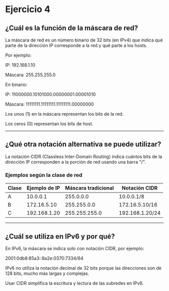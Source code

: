 # Ejercicio 4

## ¿Cuál es la función de la máscara de red? 
La máscara de red es un número binario de 32 bits (en IPv4) que indica qué parte de la dirección IP corresponde a la red y qué parte a los hosts.

Por ejemplo:

IP:      192.168.1.10

Máscara: 255.255.255.0

En binario:

IP:      11000000.10101000.00000001.00001010

Máscara: 11111111.11111111.11111111.00000000

Los unos (1) en la máscara representan los bits de la red.

Los ceros (0) representan los bits de host.

---

## ¿Qué otra notación alternativa se puede utilizar?
La notación CIDR (Classless Inter-Domain Routing) indica cuántos bits de la dirección IP corresponden a la porción de red usando una barra "/".

### Ejemplos según la clase de red

| Clase | Ejemplo de IP | Máscara tradicional | Notación CIDR   |
| ----- | ------------- | ------------------- | --------------- |
| A     | 10.0.0.1      | 255.0.0.0           | 10.0.0.1/8      |
| B     | 172.16.5.10   | 255.255.0.0         | 172.16.5.10/16  |
| C     | 192.168.1.20  | 255.255.255.0       | 192.168.1.20/24 |

---

## ¿Cuál se utiliza en IPv6 y por qué?
En IPv6, la máscara se indica solo con notación CIDR, por ejemplo:

2001:0db8:85a3::8a2e:0370:7334/64

IPv6 no utiliza la notación decimal de 32 bits porque las direcciones son de 128 bits, mucho más largas y complejas.

Usar CIDR simplifica la escritura y lectura de las subredes en IPv6.